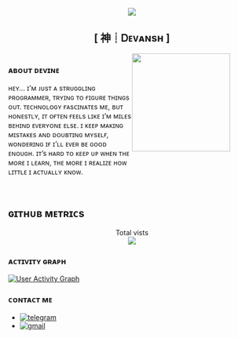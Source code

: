 <p align="center">
  <img src="https://readme-typing-svg.herokuapp.com?color=DC143C&center=true&lines=Welcome+to+My+GitHub+Profile;Exploring+the+world+of+code;Sharing+my+projects+and+learnings;Enjoy+your+stay!&width=600&height=120">
</p>

<h2 align="center">
    [ 神┊Ꭰᴇᴠᴀɴsʜ ]
</h2>

<div style="display: flex;">
  <div style="flex: 1;">
    <h3>ᴀʙᴏᴜᴛ ᴅᴇᴠɪɴᴇ</h3>
    <p>
      ʜᴇʏ... ɪ’ᴍ ᴊᴜsᴛ ᴀ sᴛʀᴜɢɢʟɪɴɢ ᴘʀᴏɢʀᴀᴍᴍᴇʀ, ᴛʀʏɪɴɢ ᴛᴏ ғɪɢᴜʀᴇ ᴛʜɪɴɢs ᴏᴜᴛ. ᴛᴇᴄʜɴᴏʟᴏɢʏ ғᴀsᴄɪɴᴀᴛᴇs ᴍᴇ, ʙᴜᴛ ʜᴏɴᴇsᴛʟʏ, ɪᴛ ᴏғᴛᴇɴ ғᴇᴇʟs ʟɪᴋᴇ ɪ’ᴍ ᴍɪʟᴇs ʙᴇʜɪɴᴅ ᴇᴠᴇʀʏᴏɴᴇ ᴇʟsᴇ. ɪ ᴋᴇᴇᴘ ᴍᴀᴋɪɴɢ ᴍɪsᴛᴀᴋᴇs ᴀɴᴅ ᴅᴏᴜʙᴛɪɴɢ ᴍʏsᴇʟғ, ᴡᴏɴᴅᴇʀɪɴɢ ɪғ ɪ’ʟʟ ᴇᴠᴇʀ ʙᴇ ɢᴏᴏᴅ ᴇɴᴏᴜɢʜ. ɪᴛ’s ʜᴀʀᴅ ᴛᴏ ᴋᴇᴇᴘ ᴜᴘ ᴡʜᴇɴ ᴛʜᴇ ᴍᴏʀᴇ ɪ ʟᴇᴀʀɴ, ᴛʜᴇ ᴍᴏʀᴇ ɪ ʀᴇᴀʟɪᴢᴇ ʜᴏᴡ ʟɪᴛᴛʟᴇ ɪ ᴀᴄᴛᴜᴀʟʟʏ ᴋɴᴏᴡ.
    </p>
  </div>
  <div style="flex: 1;">
    <img src="https://files.catbox.moe/bgg538.jpg" width="200" alt=" ">
  </div>
</div>

<br>

## ɢɪᴛʜᴜʙ ᴍᴇᴛʀɪᴄs

<p align="center">
  Total vists<br>
  <img src="https://profile-counter.glitch.me/devineparadox/count.svg" />
</p>

### ᴀᴄᴛɪᴠɪᴛʏ ɢʀᴀᴘʜ

<a href="https://github.com/devineparadox/github-readme-activity-graph">
  <img alt="User Activity Graph" src="https://github-readme-activity-graph.vercel.app/graph/?username=devineparadox&bg_color=282828&color=ebdbb2&line=83a598&point=ffffff&hide_border=true" />
</a>



### ᴄᴏɴᴛᴀᴄᴛ ᴍᴇ

- [![telegram](https://img.shields.io/badge/DevineParadox-Telegram-blue?style=for-the-badge&logo=telegram)](https://t.me/TheHonoredSoul)
- [![gmail](https://img.shields.io/badge/devineparadox@gmail.com-Gmail-red?style=for-the-badge&logo=gmail)](mailto:devineparadox@gmail.com)

